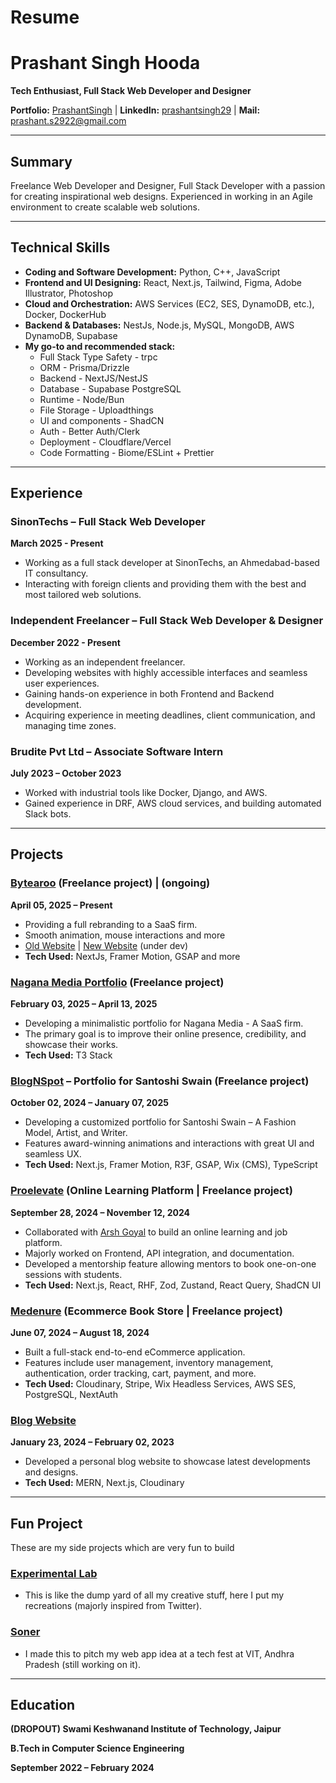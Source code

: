 # Resume

# Prashant Singh Hooda

**Tech Enthusiast, Full Stack Web Developer and Designer**

**Portfolio:** [PrashantSingh](https://prashantsingh.me/) | **LinkedIn:** [prashantsingh29](https://www.linkedin.com/in/prashantsingh29) | **Mail:** prashant.s2922@gmail.com

---

## Summary

Freelance Web Developer and Designer, Full Stack Developer with a passion for creating inspirational web designs. Experienced in working in an Agile environment to create scalable web solutions.

---

## Technical Skills

- **Coding and Software Development:** Python, C++, JavaScript
- **Frontend and UI Designing:** React, Next.js, Tailwind, Figma, Adobe Illustrator, Photoshop
- **Cloud and Orchestration:** AWS Services (EC2, SES, DynamoDB, etc.), Docker, DockerHub
- **Backend & Databases:** NestJs, Node.js, MySQL, MongoDB, AWS DynamoDB, Supabase
- **My go-to and recommended stack:**
  - Full Stack Type Safety - trpc
  - ORM - Prisma/Drizzle
  - Backend - NextJS/NestJS
  - Database - Supabase PostgreSQL
  - Runtime - Node/Bun
  - File Storage - Uploadthings
  - UI and components - ShadCN
  - Auth - Better Auth/Clerk
  - Deployment - Cloudflare/Vercel
  - Code Formatting - Biome/ESLint + Prettier

---

## Experience

### **SinonTechs – Full Stack Web Developer**

**March 2025 - Present**

- Working as a full stack developer at SinonTechs, an Ahmedabad-based IT consultancy.
- Interacting with foreign clients and providing them with the best and most tailored web solutions.

### **Independent Freelancer – Full Stack Web Developer & Designer**

**December 2022 - Present**

- Working as an independent freelancer.
- Developing websites with highly accessible interfaces and seamless user experiences.
- Gaining hands-on experience in both Frontend and Backend development.
- Acquiring experience in meeting deadlines, client communication, and managing time zones.

### **Brudite Pvt Ltd – Associate Software Intern**

**July 2023 – October 2023**

- Worked with industrial tools like Docker, Django, and AWS.
- Gained experience in DRF, AWS cloud services, and building automated Slack bots.

---

## Projects

### **[Bytearoo](http://bytearoo.vercel.app) (Freelance project)** | (ongoing)

**April 05, 2025 – Present**

- Providing a full rebranding to a SaaS firm.
- Smooth animation, mouse interactions and more
- [Old Website](https://bytearoo.com/) | [New Website](https://bytearoo.vercel.app) (under dev)
- **Tech Used:** NextJs, Framer Motion, GSAP and more

### **[Nagana Media Portfolio](https://naganamedia.com/) (Freelance project)**

**February 03, 2025 – April 13, 2025**

- Developing a minimalistic portfolio for Nagana Media - A SaaS firm.
- The primary goal is to improve their online presence, credibility, and showcase their works.
- **Tech Used:** T3 Stack

### **[BlogNSpot](https://santoshi-portfolio.vercel.app) – Portfolio for Santoshi Swain (Freelance project)**

**October 02, 2024 – January 07, 2025**

- Developing a customized portfolio for Santoshi Swain – A Fashion Model, Artist, and Writer.
- Features award-winning animations and interactions with great UI and seamless UX.
- **Tech Used:** Next.js, Framer Motion, R3F, GSAP, Wix (CMS), TypeScript

### **[Proelevate](https://www.proelevate.in) (Online Learning Platform | Freelance project)**

**September 28, 2024 – November 12, 2024**

- Collaborated with [Arsh Goyal](https://x.com/arsh_goyal) to build an online learning and job platform.
- Majorly worked on Frontend, API integration, and documentation.
- Developed a mentorship feature allowing mentors to book one-on-one sessions with students.
- **Tech Used:** Next.js, React, RHF, Zod, Zustand, React Query, ShadCN UI

### **[Medenure](https://medenure.vercel.app/) (Ecommerce Book Store | Freelance project)**

**June 07, 2024 – August 18, 2024**

- Built a full-stack end-to-end eCommerce application.
- Features include user management, inventory management, authentication, order tracking, cart, payment, and more.
- **Tech Used:** Cloudinary, Stripe, Wix Headless Services, AWS SES, PostgreSQL, NextAuth

### **[Blog Website](https://www.code-components.in/)**

**January 23, 2024 – February 02, 2023**

- Developed a personal blog website to showcase latest developments and designs.
- **Tech Used:** MERN, Next.js, Cloudinary

---

## Fun Project

These are my side projects which are very fun to build

### **[Experimental Lab](https://experiments-by-prashant.vercel.app/)**

- This is like the dump yard of all my creative stuff, here I put my recreations (majorly inspired from Twitter).

### **[Soner](https://soner-idea-pitching.vercel.app)**

- I made this to pitch my web app idea at a tech fest at VIT, Andhra Pradesh (still working on it).

---

## Education

**(DROPOUT) Swami Keshwanand Institute of Technology, Jaipur**

**B.Tech in Computer Science Engineering**

**September 2022 – February 2024**
